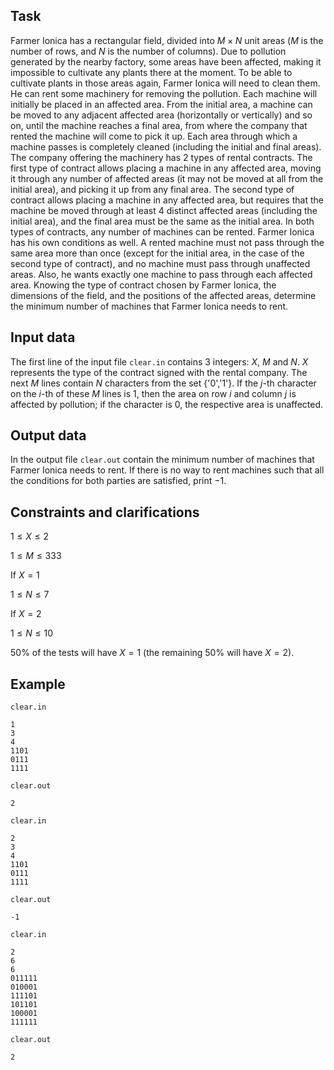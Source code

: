 ## Task

Farmer Ionica has a rectangular field, divided into $M \times N$ unit areas ($M$ is the number of rows, and $N$ is the number of columns). Due to pollution generated by the nearby factory, some areas have been affected, making it impossible to cultivate any plants there at the moment. To be able to cultivate plants in those areas again, Farmer Ionica will need to clean them. He can rent some machinery for removing the pollution. Each machine will initially be placed in an affected area. From the initial area, a machine can be moved to any adjacent affected area (horizontally or vertically) and so on, until the machine reaches a final area, from where the company that rented the machine will come to pick it up. Each area through which a machine passes is completely cleaned (including the initial and final areas). The company offering the machinery has 2 types of rental contracts. The first type of contract allows placing a machine in any affected area, moving it through any number of affected areas (it may not be moved at all from the initial area), and picking it up from any final area. The second type of contract allows placing a machine in any affected area, but requires that the machine be moved through at least 4 distinct affected areas (including the initial area), and the final area must be the same as the initial area. In both types of contracts, any number of machines can be rented. Farmer Ionica has his own conditions as well. A rented machine must not pass through the same area more than once (except for the initial area, in the case of the second type of contract), and no machine must pass through unaffected areas. Also, he wants exactly one machine to pass through each affected area. Knowing the type of contract chosen by Farmer Ionica, the dimensions of the field, and the positions of the affected areas, determine the minimum number of machines that Farmer Ionica needs to rent.

## Input data

The first line of the input file `clear.in` contains 3 integers: $X$, $M$ and $N$. $X$ represents the type of the contract signed with the rental company. The next $M$ lines contain $N$ characters from the set {'0','1'}. If the $j$-th character on the $i$-th of these $M$ lines is 1, then the area on row $i$ and column $j$ is affected by pollution; if the character is 0, the respective area is unaffected.

## Output data

In the output file `clear.out` contain the minimum number of machines that Farmer Ionica needs to rent. If there is no way to rent machines such that all the conditions for both parties are satisfied, print $-1$.

## Constraints and clarifications

$1 \leq X \leq 2$

$1 \leq M \leq 333$

If $X = 1$

$1 \leq N \leq 7$

If $X = 2$

$1 \leq N \leq 10$

50% of the tests will have $X = 1$ (the remaining 50% will have $X = 2$).

## Example

`clear.in`

```
1
3
4
1101
0111
1111
```

`clear.out`

```
2
```

`clear.in`

```
2
3
4
1101
0111
1111
```

`clear.out`

```
-1
```

`clear.in`

```
2
6
6
011111
010001
111101
101101
100001
111111
```

`clear.out`

```
2
```